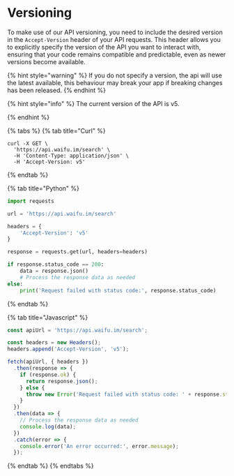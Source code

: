 # Versioning

To make use of our API versioning, you need to include the desired version in the `Accept-Version` header of your API requests. This header allows you to explicitly specify the version of the API you want to interact with, ensuring that your code remains compatible and predictable, even as newer versions become available.

{% hint style="warning" %}
If you do not specify a version, the api will use the latest available, this behaviour may break your app if breaking changes has been released.
{% endhint %}

{% hint style="info" %}
The current version of the API is v5.


{% endhint %}

{% tabs %}
{% tab title="Curl" %}
```
curl -X GET \
  'https://api.waifu.im/search' \
  -H 'Content-Type: application/json' \
  -H 'Accept-Version: v5'
```
{% endtab %}

{% tab title="Python" %}
```python
import requests

url = 'https://api.waifu.im/search'

headers = {
    'Accept-Version': 'v5'
}

response = requests.get(url, headers=headers)

if response.status_code == 200:
    data = response.json()
    # Process the response data as needed
else:
    print('Request failed with status code:', response.status_code)

```
{% endtab %}

{% tab title="Javascript" %}
```javascript
const apiUrl = 'https://api.waifu.im/search';

const headers = new Headers();
headers.append('Accept-Version', 'v5');

fetch(apiUrl, { headers })
  .then(response => {
    if (response.ok) {
      return response.json();
    } else {
      throw new Error('Request failed with status code: ' + response.status);
    }
  })
  .then(data => {
    // Process the response data as needed
    console.log(data);
  })
  .catch(error => {
    console.error('An error occurred:', error.message);
  });

```
{% endtab %}
{% endtabs %}
